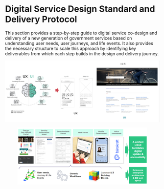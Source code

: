 # Digital Service Design Standard and Delivery Protocol

This section provides a step-by-step guide to digital service co-design and delivery of a new generation of government services based on understanding user needs, user journeys, and life events. It also provides the necessary structure to scale this approach by identifying key deliverables from which each step builds in the design and delivery journey.&#x20;

<img src="../.gitbook/assets/image (1).png" alt="" data-size="original">











<figure><img src="../.gitbook/assets/Playbook Sections.png" alt=""><figcaption></figcaption></figure>
